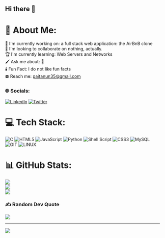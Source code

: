 ## Hi there 👋

# 💫 About Me:
🎋 I'm currently working on: a full stack web application: the AirBnB clone<br>🎀 I'm looking to collaborate on nothing, actually. <br>🏆 I'm currently learning: Web Servers and Networks<br>🖌️ Ask me about: 😬<br>🕯️ Fun Fact: I do not like fun facts<br> ☎️ Reach me: paitanun35@gmail.com


### 🌐 Socials:
[![LinkedIn](https://img.shields.io/badge/LinkedIn-%230077B5.svg?logo=linkedin&logoColor=white)](https://linkedin.com/in/precious-aitanun) [![Twitter](https://img.shields.io/badge/Twitter-%231DA1F2.svg?logo=Twitter&logoColor=white)](https://twitter.com/techdoctorP)

# 💻 Tech Stack:
![C](https://img.shields.io/badge/c-%2300599C.svg?style=for-the-badge&logo=c&logoColor=white) ![HTML5](https://img.shields.io/badge/html5-%23E34F26.svg?style=for-the-badge&logo=html5&logoColor=white) ![JavaScript](https://img.shields.io/badge/javascript-%23323330.svg?style=for-the-badge&logo=javascript&logoColor=%23F7DF1E) ![Python](https://img.shields.io/badge/python-3670A0?style=for-the-badge&logo=python&logoColor=ffdd54) ![Shell Script](https://img.shields.io/badge/shell_script-%23121011.svg?style=for-the-badge&logo=gnu-bash&logoColor=white) ![CSS3](https://img.shields.io/badge/css3-%231572B6.svg?style=for-the-badge&logo=css3&logoColor=white) ![MySQL](https://img.shields.io/badge/mysql-%2300000f.svg?style=for-the-badge&logo=mysql&logoColor=white) ![GIT](https://img.shields.io/badge/Git-fc6d26?style=for-the-badge&logo=git&logoColor=white) ![LINUX](https://img.shields.io/badge/Linux-FCC624?style=for-the-badge&logo=linux&logoColor=black)
# 📊 GitHub Stats:
![](https://github-readme-stats.vercel.app/api?username=Nadira3&theme=dark&hide_border=false&include_all_commits=false&count_private=false)<br/>
![](https://github-readme-streak-stats.herokuapp.com/?user=Nadira3&theme=dark&hide_border=false)<br/>
![](https://github-readme-stats.vercel.app/api/top-langs/?username=Nadira3&theme=dark&hide_border=false&include_all_commits=false&count_private=false&layout=compact)

### ✍️ Random Dev Quote
![](https://quotes-github-readme.vercel.app/api?type=horizontal&theme=radical)

---
[![](https://visitcount.itsvg.in/api?id=Nadira3&icon=0&color=0)](https://visitcount.itsvg.in)

<!--- Proudly created with GPRM ( https://gprm.itsvg.in ) --->
